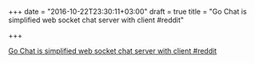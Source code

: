 +++
date = "2016-10-22T23:30:11+03:00"
draft = true
title = "Go Chat is simplified web socket chat server with client  #reddit"

+++

<p><a href="https://t.co/rZz7bWxkqq">Go Chat is simplified web socket chat server with client  #reddit</a></p>
